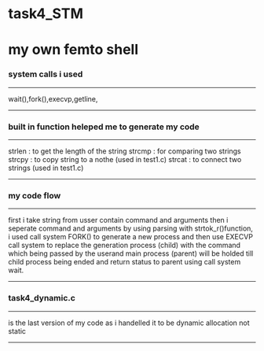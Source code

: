 # task4_STM
#  my own femto shell
### system calls i used
***

wait(),fork(),execvp,getline,

***
### built in function heleped me to generate my code 
***

strlen : to get the length of the string
strcmp : for comparing two strings
strcpy : to copy string to a nothe (used in test1.c)
strcat : to connect two strings (used in test1.c)

***
### my code flow
***
first i take string from usser contain command and arguments
then i seperate command and arguments by using parsing with strtok_r()function,
i used call system FORK() to generate a new process and then use EXECVP call system to replace the generation process
(child) with the command which being passed by the userand main process (parent) will be holded till child process being ended and return status to parent
using call system wait.

***
### task4_dynamic.c 
***
is the last version of my code as i handelled it to be dynamic allocation not static
***
